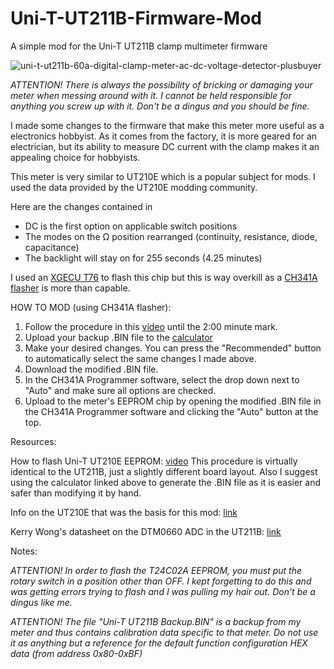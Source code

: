 # Uni-T-UT211B-Firmware-Mod
A simple mod for the Uni-T UT211B clamp multimeter firmware

![uni-t-ut211b-60a-digital-clamp-meter-ac-dc-voltage-detector-plusbuyer](https://github.com/user-attachments/assets/7c94d777-5eeb-4a54-9264-b9fe3145fd66)


*ATTENTION! There is always the possibility of bricking or damaging your meter when messing around with it. I cannot be held responsible for anything you screw up with it. Don't be a dingus and you should be fine.*


I made some changes to the firmware that make this meter more useful as a electronics hobbyist. As it comes from the factory, it is more geared for an electrician, but its ability to measure DC current with the clamp makes it an appealing choice for hobbyists.

This meter is very similar to UT210E which is a popular subject for mods. I used the data provided by the UT210E modding community.

Here are the changes contained in 

 - DC is the first option on applicable switch positions
 - The modes on the Ω position rearranged (continuity, resistance, diode, capacitance)
 - The backlight will stay on for 255 seconds (4.25 minutes)

I used an [XGECU T76](https://www.aliexpress.com/item/3256808123535008.html) to flash this chip but this is way overkill as a [CH341A flasher](https://www.amazon.com/AiTrip-EEPROM-Programmer-CH341A-Adapter/dp/B07VNVVXW6/ref=sr_1_1) is more than capable. 

HOW TO MOD (using CH341A flasher):

 1. Follow the procedure in this [video](https://www.youtube.com/watch?v=fX-Fhq9R4uY) until the 2:00 minute mark.
 2. Upload your backup .BIN file to the [calculator](https://fartmccalister.github.io/UT211B-Calculator/)
 3. Make your desired changes. You can press the "Recommended" button to automatically select the same changes I made above.
 4. Download the modified .BIN file.
 5. In the CH341A Programmer software, select the drop down next to "Auto" and make sure all options are checked.
 6. Upload to the meter's EEPROM chip by opening the modified .BIN file in the CH341A Programmer software and clicking the "Auto" button at the top. 


Resources:

How to flash Uni-T UT210E EEPROM: [video](https://www.youtube.com/watch?v=fX-Fhq9R4uY)
This procedure is virtually identical to the UT211B, just a slightly different board layout. Also I suggest using the calculator linked above to generate the .BIN file as it is easier and safer than modifying it by hand.

Info on the UT210E that was the basis for this mod: [link](https://github.com/af3556/UT210E)

Kerry Wong's datasheet on the DTM0660 ADC in the UT211B: [link](http://www.kerrywong.com/blog/wp-content/uploads/2016/04/DTM0660DataSheet.pdf)



Notes:

*ATTENTION! In order to flash the T24C02A EEPROM, you must put the rotary switch in a position other than OFF. I kept forgetting to do this and was getting errors trying to flash and I was pulling my hair out. Don't be a dingus like me.*


*ATTENTION! The file "Uni-T UT211B Backup.BIN" is a backup from my meter and thus contains calibration data specific to that meter. Do not use it as anything but a reference for the default function configuration HEX data (from address 0x80-0xBF)*
